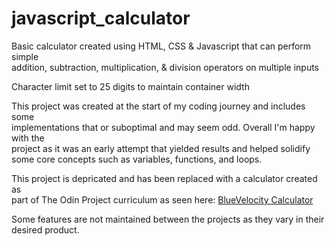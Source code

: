 # javascript_calculator  
  
Basic calculator created using HTML, CSS & Javascript that can perform simple  
addition, subtraction, multiplication, & division operators on multiple inputs  
  
Character limit set to 25 digits to maintain container width  
  
This project was created at the start of my coding journey and includes some  
implementations that or suboptimal and may seem odd. Overall I'm happy with the  
project as it was an early attempt that yielded results and helped solidify  
some core concepts such as variables, functions, and loops.

This project is depricated and has been replaced with a calculator created as  
part of The Odin Project curriculum as seen here: 
[BlueVelocity Calculator](https://github.com/BlueVelocity/calculator)

Some features are not maintained between the projects as they vary in their  
desired product.
